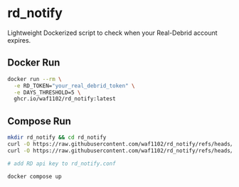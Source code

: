 # rd_notify
Lightweight Dockerized script to check when your Real-Debrid account expires.

## Docker Run
```bash
docker run --rm \
  -e RD_TOKEN="your_real_debrid_token" \
  -e DAYS_THRESHOLD=5 \
  ghcr.io/waf1102/rd_notify:latest
```

## Compose Run
```bash
mkdir rd_notify && cd rd_notify
curl -O https://raw.githubusercontent.com/waf1102/rd_notify/refs/heads/main/docker-compose.yml
curl -O https://raw.githubusercontent.com/waf1102/rd_notify/refs/heads/main/rd_notify.conf

# add RD api key to rd_notify.conf

docker compose up
```

